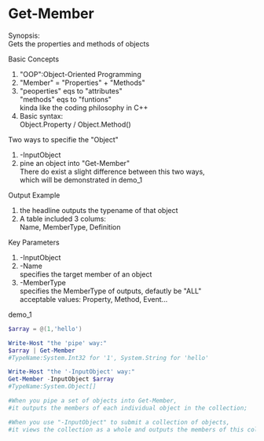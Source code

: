# Get-Member

Synopsis:  
Gets the properties and methods of objects

Basic Concepts
1. "OOP":Object-Oriented Programming
2. "Member" = "Properties" + "Methods"  
3. "peoperties" eqs to "attributes"  
   "methods" eqs to "funtions"  
   kinda like the coding philosophy in C++
4. Basic syntax:  
   Object.Property / Object.Method()
   

Two ways to specifie the "Object"
1. -InputObject  
2. pine an object into "Get-Member"  
There do exist a slight difference between this two ways,  
which will be demonstrated in demo_1  


Output Example  
1. the headline outputs the typename of that object  
2. A table included 3 colums:  
   Name, MemberType, Definition


Key Parameters
1. -InputObject  
2. -Name  
   specifies the target member of an object  
3. -MemberType  
   specifies the MemberType of outputs, defautly be "ALL"    
   acceptable values: Property, Method, Event...  


demo_1
```powershell
$array = @(1,'hello')

Write-Host "the 'pipe' way:"
$array | Get-Member
#TypeName:System.Int32 for '1', System.String for 'hello'

Write-Host "the '-InputObject' way:"
Get-Member -InputObject $array
#TypeName:System.Object[]

#When you pipe a set of objects into Get-Member,
#it outputs the members of each individual object in the collection;

#When you use "-InputObject" to submit a collection of objects,
#it views the collection as a whole and outputs the members of this collection

```